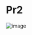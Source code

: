 # Pr2
![image](https://github.com/usernamenameuserusername/Pr2/assets/94130190/2b41ea55-4301-4a09-a3f5-0361299255b7)
